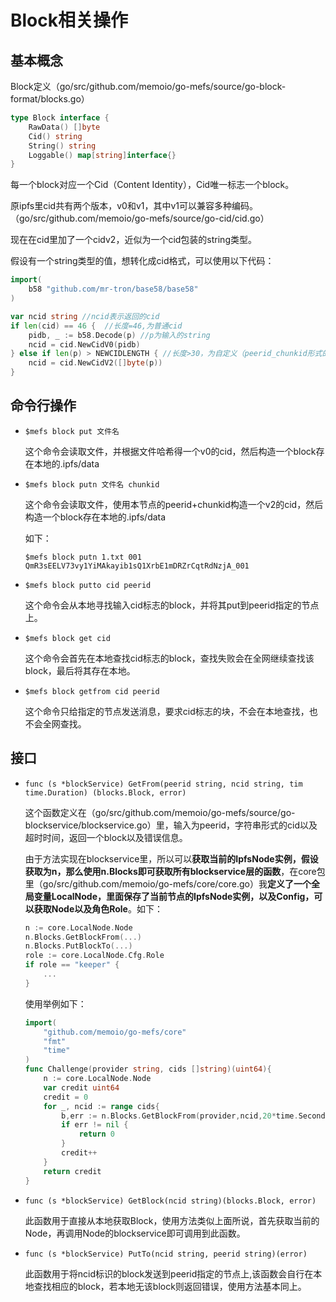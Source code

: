 # Block相关操作

## 基本概念

Block定义（go/src/github.com/memoio/go-mefs/source/go-block-format/blocks.go）

```go
type Block interface {
	RawData() []byte
	Cid() string
	String() string
	Loggable() map[string]interface{}
}
```

每一个block对应一个Cid（Content Identity），Cid唯一标志一个block。

原ipfs里cid共有两个版本，v0和v1，其中v1可以兼容多种编码。（go/src/github.com/memoio/go-mefs/source/go-cid/cid.go）

现在在cid里加了一个cidv2，近似为一个cid包装的string类型。

假设有一个string类型的值，想转化成cid格式，可以使用以下代码：

```go
import(
    b58 "github.com/mr-tron/base58/base58"
)

var ncid string //ncid表示返回的cid
if len(cid) == 46 {  //长度=46,为普通cid
    pidb, _ := b58.Decode(p) //p为输入的string
	ncid = cid.NewCidV0(pidb)
} else if len(p) > NEWCIDLENGTH { //长度>30，为自定义（peerid_chunkid形式的cid,peerid长度为30）
    ncid = cid.NewCidV2([]byte(p))
}
```



## 命令行操作

+ `$mefs block put 文件名`

  这个命令会读取文件，并根据文件哈希得一个v0的cid，然后构造一个block存在本地的.ipfs/data

+ `$mefs block putn 文件名 chunkid`

  这个命令会读取文件，使用本节点的peerid+chunkid构造一个v2的cid，然后构造一个block存在本地的.ipfs/data

  如下：

	```shell
	$mefs block putn 1.txt 001
	QmR3sEELV73vy1YiMAkayib1sQ1XrbE1mDRZrCqtRdNzjA_001
	```

+ `$mefs block putto cid peerid`

  这个命令会从本地寻找输入cid标志的block，并将其put到peerid指定的节点上。

+ `$mefs block get cid`

  这个命令会首先在本地查找cid标志的block，查找失败会在全网继续查找该block，最后将其存在本地。

+ `$mefs block getfrom cid peerid `

  这个命令只给指定的节点发送消息，要求cid标志的块，不会在本地查找，也不会全网查找。

## 接口

+ `func (s *blockService) GetFrom(peerid string, ncid string, tim time.Duration) (blocks.Block, error)` 

  这个函数定义在（go/src/github.com/memoio/go-mefs/source/go-blockservice/blockservice.go）里，输入为peerid，字符串形式的cid以及超时时间，返回一个block以及错误信息。

  由于方法实现在blockservice里，所以可以**获取当前的IpfsNode实例，假设获取为n，那么使用n.Blocks即可获取所有blockservice层的函数**，在core包里（go/src/github.com/memoio/go-mefs/core/core.go）我**定义了一个全局变量LocalNode，里面保存了当前节点的IpfsNode实例，以及Config，可以获取Node以及角色Role**。如下：

  ```go
  n := core.LocalNode.Node
  n.Blocks.GetBlockFrom(...)
  n.Blocks.PutBlockTo(...)
  role := core.LocalNode.Cfg.Role
  if role == "keeper" {
      ...
  }
  ```

  使用举例如下：

  ```go
  import(
      "github.com/memoio/go-mefs/core"
      "fmt"
      "time"
  )
  func Challenge(provider string, cids []string)(uint64){
      n := core.LocalNode.Node
      var credit uint64
      credit = 0
      for _, ncid := range cids{
          b,err := n.Blocks.GetBlockFrom(provider,ncid,20*time.Second)
          if err != nil {
              return 0
          }
          credit++
      }
      return credit
  }
  ```


+ `func (s *blockService) GetBlock(ncid string)(blocks.Block, error)`

  此函数用于直接从本地获取Block，使用方法类似上面所说，首先获取当前的Node，再调用Node的blockservice即可调用到此函数。

+ `func (s *blockService) PutTo(ncid string, peerid string)(error)`

  此函数用于将ncid标识的block发送到peerid指定的节点上,该函数会自行在本地查找相应的block，若本地无该block则返回错误，使用方法基本同上。 